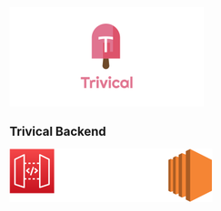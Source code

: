 ![alt text](https://github.com/mcadamm4/trivical-backend/blob/main/diagrams/Trivical.png)

## Trivical Backend

![alt text](https://github.com/mcadamm4/trivical-backend/blob/main/diagrams/HLD.png)
